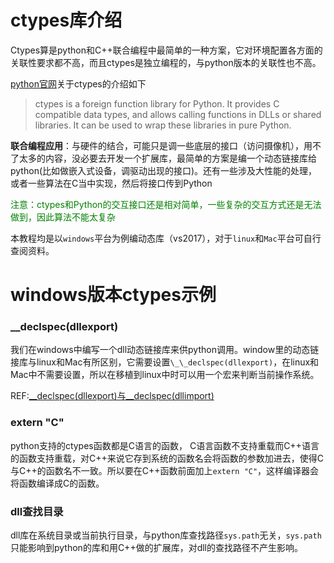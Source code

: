 # ctypes库介绍

Ctypes算是python和C++联合编程中最简单的一种方案，它对环境配置各方面的关联性要求都不高，而且ctypes是独立编程的，与python版本的关联性也不高。

[python官网](https://docs.python.org/3/library/ctypes.html)关于ctypes的介绍如下
>ctypes is a foreign function library for Python. It provides C compatible data types, and allows calling functions in DLLs or shared libraries. It can be used to wrap these libraries in pure Python.

**联合编程应用**：与硬件的结合，可能只是调一些底层的接口（访问摄像机），用不了太多的内容，没必要去开发一个扩展库，最简单的方案是编一个动态链接库给python(比如做嵌入式设备，调驱动出现的接口)。还有一些涉及大性能的处理，或者一些算法在C当中实现，然后将接口传到Python

<font color="green">注意：ctypes和Python的交互接口还是相对简单，一些复杂的交互方式还是无法做到，因此算法不能太复杂</font>

本教程均是以`windows`平台为例编动态库（vs2017），对于`linux`和`Mac`平台可自行查阅资料。

# windows版本ctypes示例
### __declspec(dllexport)
我们在windows中编写一个dll动态链接库来供python调用。window里的动态链接库与linux和Mac有所区别，它需要设置`\_\_declspec(dllexport)`，在linux和Mac中不需要设置，所以在移植到linux中时可以用一个宏来判断当前操作系统。

REF:[\_\_declspec(dllexport)与\_\_declspec(dllimport)](https://blog.csdn.net/huangyimo/article/details/81748939)

### extern "C"
python支持的ctypes函数都是C语言的函数，
C语言函数不支持重载而C++语言的函数支持重载，对C++来说它存到系统的函数名会将函数的参数加进去，使得C与C++的函数名不一致。所以要在C++函数前面加上`extern "C"`，这样编译器会将函数编译成C的函数。

### dll查找目录
dll库在系统目录或当前执行目录，与python库查找路径`sys.path`无关，`sys.path`只能影响到python的库和用C++做的扩展库，对dll的查找路径不产生影响。



